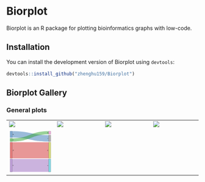 
<!-- README.md is generated from README.Rmd. Please edit that file -->

# Biorplot

Biorplot is an R package for plotting bioinformatics graphs with
low-code.

## Installation

You can install the development version of Biorplot using `devtools`:

``` r
devtools::install_github("zhenghu159/Biorplot")
```

## Biorplot Gallery

### General plots

<table width="1500">
<tr>
<td width="300">
<justify>
<a href=https://tigerz.online/Biorplot/articles/General_Plots.html#bior_lineplot target="-blank" title="Bior_LinePlot()">
<img src="https://tigerz.online/Biorplot/articles/General_Plots_files/figure-html/unnamed-chunk-3-1.png" >
</a> </justify>
</td>
<td width="300">
<justify>
<a href=https://tigerz.online/Biorplot/articles/General_Plots.html#bior_pieplot target="-blank" title="Bior_PiePlot()">
<img src="https://tigerz.online/Biorplot/articles/General_Plots_files/figure-html/unnamed-chunk-4-1.png" >
</a> </justify>
</td>
<td width="300">
<justify>
<a href=https://tigerz.online/Biorplot/articles/General_Plots.html#bior_stackbarplot target="-blank" title="Bior_StackBarplot()">
<img src="https://tigerz.online/Biorplot/articles/General_Plots_files/figure-html/unnamed-chunk-5-1.png" >
</a> <justify>
</td>
<td width="300">
<justify>
<a href=https://tigerz.online/Biorplot/articles/General_Plots.html#bior_dotplot target="-blank"  title="Bior_DotPlot()">
<img src="https://tigerz.online/Biorplot/articles/General_Plots_files/figure-html/unnamed-chunk-6-1.png" >
</a> <justify>
</td>
</tr>
<tr>
<td width="300">
<justify>
<a href=https://tigerz.online/Biorplot/articles/General_Plots.html#bior_sankeyplot target="-blank" title="Bior_Sankeyplot()">
<img src="images/Bior_Sankeyplot.png" > </a> </justify>
</td>
<td width="300">
<justify> </justify>
</td>
<td width="300">
<justify> <justify>
</td>
<td width="300">
<justify> <justify>
</td>
</tr>
</table>
